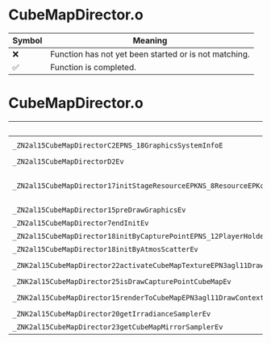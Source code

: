 # CubeMapDirector.o
| Symbol | Meaning 
| ------------- | ------------- 
| :x: | Function has not yet been started or is not matching. 
| :white_check_mark: | Function is completed. 


# CubeMapDirector.o
| Symbol (Mangled) | Symbol (Demangled) | Decompiled? |
| ------------- |  ------------- | ------------- |
| `_ZN2al15CubeMapDirectorC2EPNS_18GraphicsSystemInfoE` | `al::CubeMapDirector::CubeMapDirector(al::GraphicsSystemInfo *)` | :x: |
| `_ZN2al15CubeMapDirectorD2Ev` | `al::CubeMapDirector::~CubeMapDirector()` | :x: |
| `_ZN2al15CubeMapDirector17initStageResourceEPKNS_8ResourceEPKcS5_PKNS_15AreaObjDirectorEPKNS_15ExecuteDirectorEPNS_15SceneCameraInfoEPNS_12EffectSystemEPNS_11SkyDirectorE` | `al::CubeMapDirector::initStageResource(al::Resource const*,char const*,char const*,al::AreaObjDirector const*,al::ExecuteDirector const*,al::SceneCameraInfo *,al::EffectSystem *,al::SkyDirector *)` | :x: |
| `_ZN2al15CubeMapDirector15preDrawGraphicsEv` | `al::CubeMapDirector::preDrawGraphics(void)` | :x: |
| `_ZN2al15CubeMapDirector7endInitEv` | `al::CubeMapDirector::endInit(void)` | :x: |
| `_ZN2al15CubeMapDirector18initByCapturePointEPNS_12PlayerHolderE` | `al::CubeMapDirector::initByCapturePoint(al::PlayerHolder *)` | :x: |
| `_ZN2al15CubeMapDirector18initByAtmosScatterEv` | `al::CubeMapDirector::initByAtmosScatter(void)` | :x: |
| `_ZNK2al15CubeMapDirector22activateCubeMapTextureEPN3agl11DrawContextEib` | `al::CubeMapDirector::activateCubeMapTexture(agl::DrawContext *,int,bool)const` | :x: |
| `_ZNK2al15CubeMapDirector25isDrawCapturePointCubeMapEv` | `al::CubeMapDirector::isDrawCapturePointCubeMap(void)const` | :x: |
| `_ZNK2al15CubeMapDirector15renderToCubeMapEPN3agl11DrawContextE` | `al::CubeMapDirector::renderToCubeMap(agl::DrawContext *)const` | :x: |
| `_ZNK2al15CubeMapDirector20getIrradianceSamplerEv` | `al::CubeMapDirector::getIrradianceSampler(void)const` | :x: |
| `_ZNK2al15CubeMapDirector23getCubeMapMirrorSamplerEv` | `al::CubeMapDirector::getCubeMapMirrorSampler(void)const` | :x: |
